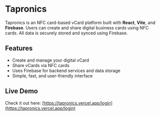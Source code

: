 # Tapronics

Tapronics is an NFC card-based vCard platform built with **React**, **Vite**, and **Firebase**. Users can create and share digital business cards using NFC cards. All data is securely stored and synced using Firebase.

## Features

- Create and manage your digital vCard
- Share vCards via NFC cards
- Uses Firebase for backend services and data storage
- Simple, fast, and user-friendly interface

## Live Demo

Check it out here: [https://tapronics.vercel.app/login](https://tapronics.vercel.app/login)

